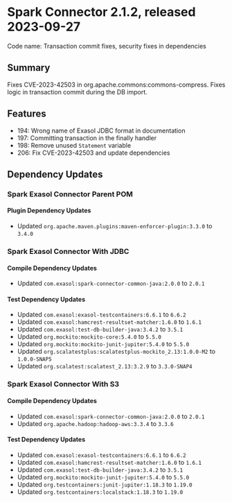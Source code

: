 # Spark Connector 2.1.2, released 2023-09-27

Code name: Transaction commit fixes, security fixes in dependencies

## Summary

Fixes CVE-2023-42503 in org.apache.commons:commons-compress.
Fixes logic in transaction commit during the DB import.

## Features

* 194: Wrong name of Exasol JDBC format in documentation
* 197: Committing transaction in the finally handler
* 198: Remove unused `Statement` variable
* 206: Fix CVE-2023-42503 and update dependencies

## Dependency Updates

### Spark Exasol Connector Parent POM

#### Plugin Dependency Updates

* Updated `org.apache.maven.plugins:maven-enforcer-plugin:3.3.0` to `3.4.0`

### Spark Exasol Connector With JDBC

#### Compile Dependency Updates

* Updated `com.exasol:spark-connector-common-java:2.0.0` to `2.0.1`

#### Test Dependency Updates

* Updated `com.exasol:exasol-testcontainers:6.6.1` to `6.6.2`
* Updated `com.exasol:hamcrest-resultset-matcher:1.6.0` to `1.6.1`
* Updated `com.exasol:test-db-builder-java:3.4.2` to `3.5.1`
* Updated `org.mockito:mockito-core:5.4.0` to `5.5.0`
* Updated `org.mockito:mockito-junit-jupiter:5.4.0` to `5.5.0`
* Updated `org.scalatestplus:scalatestplus-mockito_2.13:1.0.0-M2` to `1.0.0-SNAP5`
* Updated `org.scalatest:scalatest_2.13:3.2.9` to `3.3.0-SNAP4`

### Spark Exasol Connector With S3

#### Compile Dependency Updates

* Updated `com.exasol:spark-connector-common-java:2.0.0` to `2.0.1`
* Updated `org.apache.hadoop:hadoop-aws:3.3.4` to `3.3.6`

#### Test Dependency Updates

* Updated `com.exasol:exasol-testcontainers:6.6.1` to `6.6.2`
* Updated `com.exasol:hamcrest-resultset-matcher:1.6.0` to `1.6.1`
* Updated `com.exasol:test-db-builder-java:3.4.2` to `3.5.1`
* Updated `org.mockito:mockito-junit-jupiter:5.4.0` to `5.5.0`
* Updated `org.testcontainers:junit-jupiter:1.18.3` to `1.19.0`
* Updated `org.testcontainers:localstack:1.18.3` to `1.19.0`
